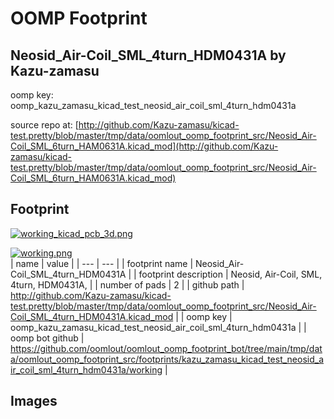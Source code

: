 # OOMP Footprint  
## Neosid_Air-Coil_SML_4turn_HDM0431A  by Kazu-zamasu  
  
oomp key: oomp_kazu_zamasu_kicad_test_neosid_air_coil_sml_4turn_hdm0431a  
  
source repo at: [http://github.com/Kazu-zamasu/kicad-test.pretty/blob/master/tmp/data/oomlout_oomp_footprint_src/Neosid_Air-Coil_SML_6turn_HAM0631A.kicad_mod](http://github.com/Kazu-zamasu/kicad-test.pretty/blob/master/tmp/data/oomlout_oomp_footprint_src/Neosid_Air-Coil_SML_6turn_HAM0631A.kicad_mod)  
## Footprint  
  
[![working_kicad_pcb_3d.png](working_kicad_pcb_3d_600.png)](working_kicad_pcb_3d.png)  
  
[![working.png](working_600.png)](working.png)  
| name | value | 
| --- | --- | 
| footprint name | Neosid_Air-Coil_SML_4turn_HDM0431A | 
| footprint description | Neosid, Air-Coil, SML, 4turn, HDM0431A, | 
| number of pads | 2 | 
| github path | http://github.com/Kazu-zamasu/kicad-test.pretty/blob/master/tmp/data/oomlout_oomp_footprint_src/Neosid_Air-Coil_SML_4turn_HDM0431A.kicad_mod | 
| oomp key | oomp_kazu_zamasu_kicad_test_neosid_air_coil_sml_4turn_hdm0431a | 
| oomp bot github | https://github.com/oomlout/oomlout_oomp_footprint_bot/tree/main/tmp/data/oomlout_oomp_footprint_src/footprints/kazu_zamasu_kicad_test_neosid_air_coil_sml_4turn_hdm0431a/working | 
## Images  
